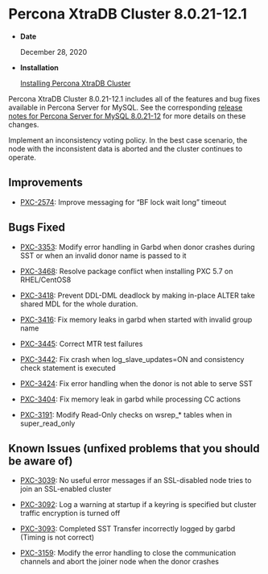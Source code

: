 # Percona XtraDB Cluster 8.0.21-12.1


* **Date**

    December 28, 2020



* **Installation**

    [Installing Percona XtraDB Cluster](https://docs.percona.com/percona-xtradb-cluster/8.0/install-index.html)


Percona XtraDB Cluster 8.0.21-12.1 includes all of the features and bug fixes available in Percona Server for MySQL. See the corresponding [release notes for Percona Server for MySQL 8.0.21-12](https://www.percona.com/doc/percona-server/LATEST/release-notes/Percona-Server-8.0.21-12.html) for more details on these changes.

Implement an inconsistency voting policy. In the best case scenario, the node with the inconsistent data is aborted and the cluster continues to operate.

## Improvements


* [PXC-2574](https://jira.percona.com/browse/PXC-2574): Improve messaging for “BF lock wait long” timeout

## Bugs Fixed


* [PXC-3353](https://jira.percona.com/browse/PXC-3353): Modify error handling in Garbd when donor crashes during SST or when an invalid donor name is passed to it


* [PXC-3468](https://jira.percona.com/browse/PXC-3468): Resolve package conflict when installing PXC 5.7 on RHEL/CentOS8


* [PXC-3418](https://jira.percona.com/browse/PXC-3418): Prevent DDL-DML deadlock by making in-place ALTER take shared MDL for the whole duration.


* [PXC-3416](https://jira.percona.com/browse/PXC-3416): Fix memory leaks in garbd when started with invalid group name


* [PXC-3445](https://jira.percona.com/browse/PXC-3445): Correct MTR test failures


* [PXC-3442](https://jira.percona.com/browse/PXC-3442): Fix crash when log_slave_updates=ON and consistency check statement is executed


* [PXC-3424](https://jira.percona.com/browse/PXC-3424): Fix error handling when the donor is not able to serve SST


* [PXC-3404](https://jira.percona.com/browse/PXC-3404): Fix memory leak in garbd while processing CC actions


* [PXC-3191](https://jira.percona.com/browse/PXC-3191): Modify Read-Only checks on wsrep_\* tables when in super_read_only

## Known Issues (unfixed problems that you should be aware of)


* [PXC-3039](https://jira.percona.com/browse/PXC-3039): No useful error messages if an SSL-disabled node tries to join an SSL-enabled cluster


* [PXC-3092](https://jira.percona.com/browse/PXC-3092): Log a warning at startup if a keyring is specified but cluster traffic encryption is turned off


* [PXC-3093](https://jira.percona.com/browse/PXC-3093): Completed SST Transfer incorrectly logged by garbd (Timing is not correct)


* [PXC-3159](https://jira.percona.com/browse/PXC-3159): Modify the error handling to close the communication channels and abort the joiner node when the donor crashes
